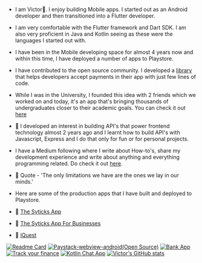
- I am Victor👋. I enjoy building Mobile apps. I started out as an Android developer and then transitioned into a Flutter developer.

- I am very comfortable with the Flutter framework and Dart SDK. I am also very proficient in Java and Kotlin seeing as these were the languages I started out with.

- I have been in the Mobile developing space for almost 4 years now and within this time, I have deployed a number of apps to Playstore.

- I have contributed to the open source community. I developed a [library](https://github.com/VhiktorBrown/Paystack-webview-android) that helps developers accept payments in their app with just few lines of code.

- While I was in the University, I founded this idea with 2 friends which we worked on and today, it's an app that's bringing thousands of undergraduates closer to their academic goals. You can check it out [here](https://play.google.com/store/apps/details?id=com.app.iquest_unizik)
  
- 🌱 I developed an interest in building API's that power frontend technology almost 2 years ago and I learnt how to build API's with Javascript, Express and I do that only for fun or for personal projects.

- I have a Medium following where I write about How-to's, share my development experience and write about anything and everything programming related. Do check it out [here](https://medium.com/@victorrebuka).
  
- 👯 Quote - 'The only limitations we have are the ones we lay in our minds.'
  
- Here are some of the production apps that I have built and deployed to Playstore.
- 📱 [The Syticks App](https://play.google.com/store/apps/details?id=com.app.syticks)
- 📱 [The Syticks App For Businesses](https://play.google.com/store/apps/details?id=com.app.syticks_organizers)
- 📱 [iQuest](https://play.google.com/store/apps/details?id=com.app.iquest_unizik)


[![Readme Card](https://github-readme-stats.vercel.app/api/pin/?username=VhiktorBrown&repo=github-readme-stats&show_owner=true&theme=city_lights)](https://github.com/VhiktorBrown/github-readme-stats)
[![Paystack-webview-android(Open Source)](https://github-readme-stats.vercel.app/api/pin/?username=VhiktorBrown&repo=Paystack-webview-android&show_owner=true&theme=city_lights)](https://github.com/VhiktorBrown/github-readme-stats)
[![Bank App](https://github-readme-stats.vercel.app/api/pin/?username=VhiktorBrown&repo=bank-app&show_owner=true&theme=city_lights)](https://github.com/VhiktorBrown/github-readme-stats)
[![Track your finance](https://github-readme-stats.vercel.app/api/pin/?username=VhiktorBrown&repo=track-your-finance&show_owner=true&theme=city_lights)](https://github.com/VhiktorBrown/github-readme-stats)
[![Kotlin Chat App](https://github-readme-stats.vercel.app/api/pin/?username=VhiktorBrown&repo=KotlinChatApp&show_owner=true&theme=city_lights)](https://github.com/VhiktorBrown/github-readme-stats)
[![Victor's GitHub stats](https://github-readme-stats.vercel.app/api?username=VhiktorBrown&count_private=true&show_icons=true&hide=prs&theme=city_lights)](https://github.com/VhiktorBrown/github-readme-stats)


